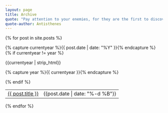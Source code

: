 ```yaml
---
layout: page
title: Archive
quote: "Pay attention to your enemies, for they are the first to discover your mistakes."
quote-author: Antisthenes
---
```


{% for post in site.posts %}

{% capture currentyear %}{{ post.date | date: "%Y" }}{% endcapture %}
{% if currentyear != year %}

{{currentyear | strip_html}}

{% capture year %}{{ currentyear }}{% endcapture %}

{% endif %}

<table cellpadding="0" cellspacing="0" border="0"> 

  <tr><td><a href="{{ post.url }}">{{ post.title }}</a></td>
  <td style = "text-align:right">{{post.date | date: "%-d %B"}}</td></tr>
</table>
{% endfor %}